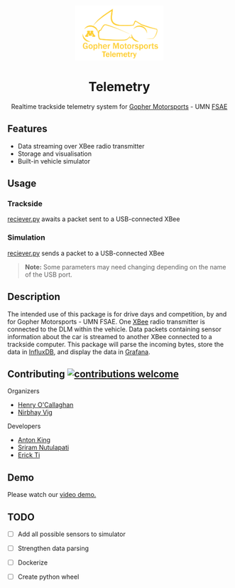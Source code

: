 <div align="center">

  <img src="./img/logo.png" width="200px">
  <h1>Telemetry</h1>
</div>

<p align="center">
  Realtime trackside telemetry system for <a href="[https://gophermotorsports.com">Gopher Motorsports</a> - UMN <a href="[url](https://www.fsaeonline.com/)">FSAE</a>
</p>



## Features

* Data streaming over XBee radio transmitter
* Storage and visualisation
* Built-in vehicle simulator

## Usage

### Trackside
[reciever.py](trackside/reciever.py) awaits a packet sent to a USB-connected XBee

### Simulation
[reciever.py](trackside/reciever.py) sends a packet to a USB-connected XBee

> **Note:** Some parameters may need changing depending on the name of the USB port.


## Description
The intended use of this package is for drive days and competition, by and for Gopher Motorsports - UMN FSAE. One [XBee](https://www.digi.com/xbee) radio transmitter is connected to the DLM within the vehicle. Data packets containing sensor information about the car is streamed to another XBee connected to a trackside computer. This package will parse the incoming bytes, store the data in [InfluxDB](https://www.influxdata.com/), and display the data in [Grafana](https://grafana.com/).

## Contributing [![contributions welcome](https://img.shields.io/badge/contributions-welcome-brightgreen.svg?style=flat)](https://github.com/inessadl/readme/issues)

Organizers
- [Henry O'Callaghan](https://github.com/hocally)
- [Nirbhay Vig](https://github.com/nirbhayvig)

Developers
- [Anton King](https://github.com/antonsking)
- [Sriram Nutulapati](https://github.com/Sriram212)
- [Erick Ti](https://github.com/erick-ti)

## Demo
Please watch our [video demo.](https://www.youtube.com/watch?v=CE0avbeNgHw)

## TODO

* [ ] Add all possible sensors to simulator
* [ ] Strengthen data parsing
* [ ] Dockerize
* [ ] Create python wheel

